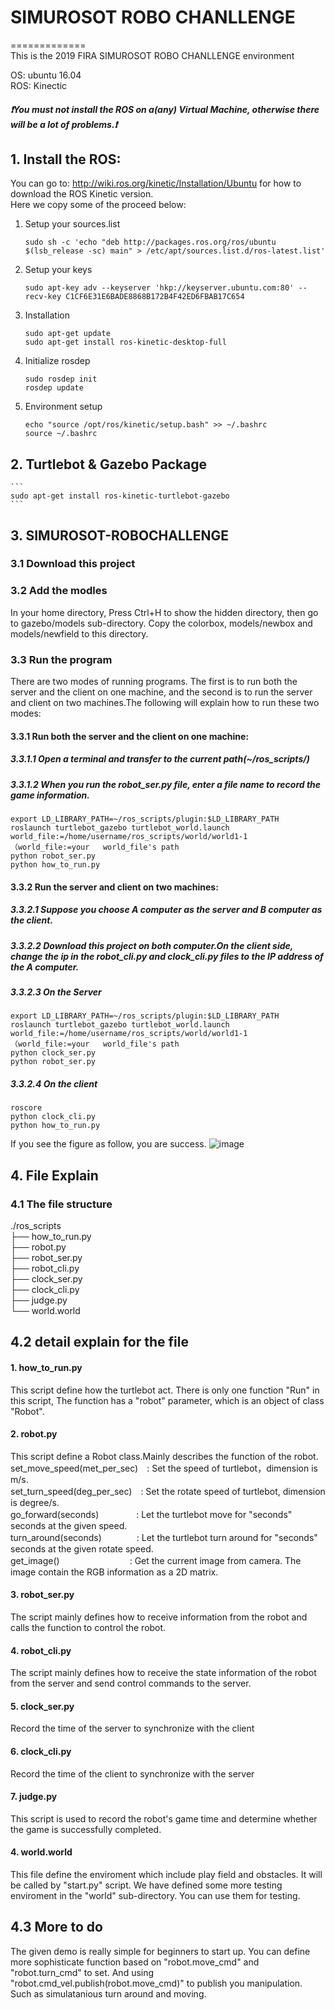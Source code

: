 # SIMUROSOT ROBO CHANLLENGE 
=============
<br>
This is the 2019 FIRA SIMUROSOT ROBO CHANLLENGE environment<br>

OS: ubuntu 16.04<br>
ROS: Kinectic<br>

##### :exclamation:You must not install the ROS on a(any) Virtual Machine, otherwise there will be a lot of problems.:exclamation:

## 1. Install the ROS:<br>
You can go to:  http://wiki.ros.org/kinetic/Installation/Ubuntu
for how to download the ROS Kinetic version.<br>
Here we copy some of the proceed below:<br>

1. Setup your sources.list

    ```
    sudo sh -c 'echo "deb http://packages.ros.org/ros/ubuntu $(lsb_release -sc) main" > /etc/apt/sources.list.d/ros-latest.list'
    ```
2. Setup your keys
    ```
    sudo apt-key adv --keyserver 'hkp://keyserver.ubuntu.com:80' --recv-key C1CF6E31E6BADE8868B172B4F42ED6FBAB17C654
    ```
3. Installation
    ```
    sudo apt-get update
    sudo apt-get install ros-kinetic-desktop-full
    ```
4. Initialize rosdep
    ```
    sudo rosdep init
    rosdep update
    ```
5. Environment setup
    ```
    echo "source /opt/ros/kinetic/setup.bash" >> ~/.bashrc
    source ~/.bashrc
    ```

## 2. Turtlebot & Gazebo Package

    ```
    sudo apt-get install ros-kinetic-turtlebot-gazebo
    ```
   
## 3. SIMUROSOT-ROBOCHALLENGE
### 3.1 Download this project
### 3.2 Add the modles
In your home directory, Press Ctrl+H to show the hidden directory, then go to gazebo/models sub-directory. Copy the colorbox, models/newbox and models/newfield to this directory.

### 3.3 Run the program <br>
There are two modes of running programs. The first is to run both the server and the client on one machine, and the second is to run the server and client on two machines.The following will explain how to run these two modes:
#### 3.3.1 Run both the server and the client on one machine:
##### 3.3.1.1 Open a terminal and transfer to the current path(~/ros_scripts/)
##### 3.3.1.2 When you run the robot_ser.py file, enter a file name to record the game information.
   ```
   export LD_LIBRARY_PATH=~/ros_scripts/plugin:$LD_LIBRARY_PATH
   roslaunch turtlebot_gazebo turtlebot_world.launch world_file:=/home/username/ros_scripts/world/world1-1（world_file:=your   world_file's path
   python robot_ser.py 
   python how_to_run.py 
   ```
#### 3.3.2 Run the server and client on two machines:
##### 3.3.2.1 Suppose you choose A computer as the server and B computer as the client.
##### 3.3.2.2 Download this project on both computer.On the client side, change the ip in the robot_cli.py and clock_cli.py files to the IP address of the A computer.
##### 3.3.2.3 On the Server 
   ```
   export LD_LIBRARY_PATH=~/ros_scripts/plugin:$LD_LIBRARY_PATH
   roslaunch turtlebot_gazebo turtlebot_world.launch world_file:=/home/username/ros_scripts/world/world1-1（world_file:=your   world_file's path
   python clock_ser.py
   python robot_ser.py
   ```
##### 3.3.2.4 On the client
   ```
   roscore
   python clock_cli.py
   python how_to_run.py
   ```
  
If you see the figure as follow, you are success.
![image](https://github.com/zerowind168/SIMUROSOT-ROBOCHALLENGE/blob/master/roboc.png) 
## 4. File Explain 
### 4.1 The file structure 

./ros_scripts<br>
├── how_to_run.py<br>
├── robot.py<br>
├── robot_ser.py<br>
├── robot_cli.py<br>
├── clock_ser.py<br>
├── clock_cli.py<br>
├── judge.py<br>
└── world.world<br>

## 4.2 detail explain for the file
#### 1. how_to_run.py
This script define how the turtlebot act. There is only one function "Run" in this script, The function has a "robot" parameter, which is an object of class "Robot".
#### 2. robot.py
This script define a Robot class.Mainly describes the function of the robot.<br>
set_move_speed(met_per_sec)　: Set the speed of turtlebot，dimension is m/s.<br>
set_turn_speed(deg_per_sec)　: Set the rotate speed of turtlebot, dimension is degree/s.<br>
go_forward(seconds)　　　　 : Let the turtlebot move for "seconds" seconds at the given speed.<br>
turn_around(seconds)　　　　: Let the turtlebot turn around for "seconds" seconds at the given rotate speed.<br>
get_image()　　　　　　　　: Get the current image from camera. The image contain the RGB information as a 2D matrix.
#### 3. robot_ser.py
The script mainly defines how to receive information from the robot and calls the function to control the robot.
#### 4. robot_cli.py
The script mainly defines how to receive the state information of the robot from the server and send control commands to the server.
#### 5. clock_ser.py
Record the time of the server to synchronize with the client
#### 6. clock_cli.py
Record the time of the client to synchronize with the server
#### 7. judge.py
This script is used to record the robot's game time and determine whether the game is successfully completed.
#### 4. world.world
This file define the enviroment which include play field and obstacles. It will be called by "start.py" script. We have defined some more testing enviroment in the "world" sub-directory. You can use them for testing. 

## 4.3 More to do
The given demo is really simple for beginners to start up. You can define more sophisticate function based on "robot.move_cmd" and "robot.turn_cmd" to set. And using "robot.cmd_vel.publish(robot.move_cmd)" to publish you manipulation. Such as simulatanious turn around and moving.



 






